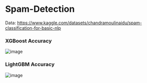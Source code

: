 # Spam-Detection

Data: https://www.kaggle.com/datasets/chandramoulinaidu/spam-classification-for-basic-nlp

### XGBoost Accuracy

![image](https://user-images.githubusercontent.com/100010968/202431605-4120a3ac-0f1a-4e49-8ce3-7313ea902d23.png)


### LightGBM Accuracy

![image](https://user-images.githubusercontent.com/100010968/202100060-0ade01f5-33b6-48b2-b2ae-28cfada54fe3.png)
